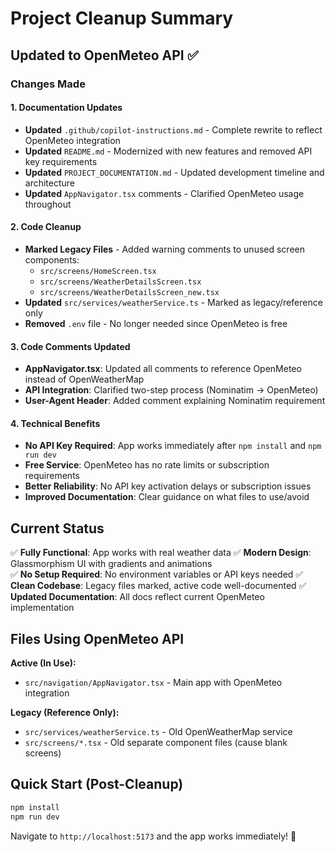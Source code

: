 # Project Cleanup Summary

## Updated to OpenMeteo API ✅

### Changes Made

#### 1. Documentation Updates

- **Updated** `.github/copilot-instructions.md` - Complete rewrite to reflect OpenMeteo integration
- **Updated** `README.md` - Modernized with new features and removed API key requirements
- **Updated** `PROJECT_DOCUMENTATION.md` - Updated development timeline and architecture
- **Updated** `AppNavigator.tsx` comments - Clarified OpenMeteo usage throughout

#### 2. Code Cleanup

- **Marked Legacy Files** - Added warning comments to unused screen components:
  - `src/screens/HomeScreen.tsx`
  - `src/screens/WeatherDetailsScreen.tsx`
  - `src/screens/WeatherDetailsScreen_new.tsx`
- **Updated** `src/services/weatherService.ts` - Marked as legacy/reference only
- **Removed** `.env` file - No longer needed since OpenMeteo is free

#### 3. Code Comments Updated

- **AppNavigator.tsx**: Updated all comments to reference OpenMeteo instead of OpenWeatherMap
- **API Integration**: Clarified two-step process (Nominatim → OpenMeteo)
- **User-Agent Header**: Added comment explaining Nominatim requirement

#### 4. Technical Benefits

- **No API Key Required**: App works immediately after `npm install` and `npm run dev`
- **Free Service**: OpenMeteo has no rate limits or subscription requirements
- **Better Reliability**: No API key activation delays or subscription issues
- **Improved Documentation**: Clear guidance on what files to use/avoid

## Current Status

✅ **Fully Functional**: App works with real weather data
✅ **Modern Design**: Glassmorphism UI with gradients and animations  
✅ **No Setup Required**: No environment variables or API keys needed
✅ **Clean Codebase**: Legacy files marked, active code well-documented
✅ **Updated Documentation**: All docs reflect current OpenMeteo implementation

## Files Using OpenMeteo API

**Active (In Use):**

- `src/navigation/AppNavigator.tsx` - Main app with OpenMeteo integration

**Legacy (Reference Only):**

- `src/services/weatherService.ts` - Old OpenWeatherMap service
- `src/screens/*.tsx` - Old separate component files (cause blank screens)

## Quick Start (Post-Cleanup)

```powershell
npm install
npm run dev
```

Navigate to `http://localhost:5173` and the app works immediately! 🎉
